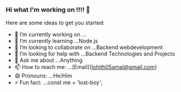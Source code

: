 ### Hi what I'm working on !!!! 👋




Here are some ideas to get you started:

- 🔭 I’m currently working on ...
- 🌱 I’m currently learning ...Node.js
- 👯 I’m looking to collaborate on ...Backend webdevelopment
- 🤔 I’m looking for help with ...Backend Technologies and Projects
- 💬 Ask me about ...Anything
- 📫 How to reach me: ...[Email]{lohith05amal@gmail.com}
- 😄 Pronouns: ...He/Him
- ⚡ Fun fact: ...const me = 'lost-boy';  


